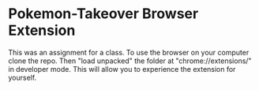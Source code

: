 # Pokemon-Takeover Browser Extension
This was an assignment for a class. 
To use the browser on your computer clone the repo. Then "load unpacked" the folder at "chrome://extensions/" in developer mode. This will allow you to experience the extension for yourself.
